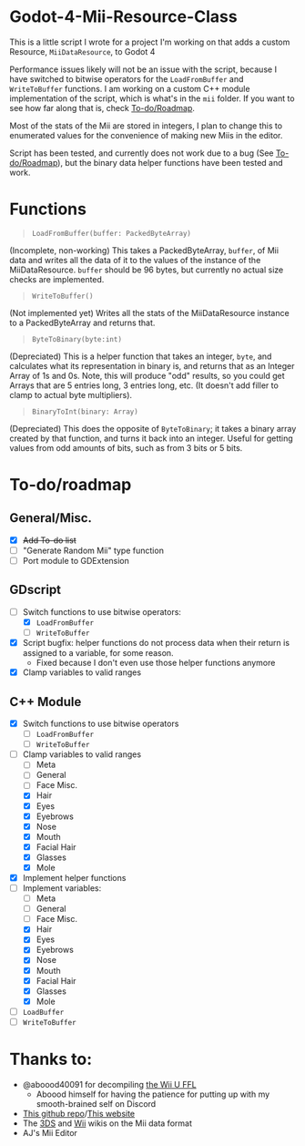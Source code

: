 # Godot-4-Mii-Resource-Class
This is a little script I wrote for a project I'm working on that adds a custom Resource, `MiiDataResource`, to Godot 4

Performance issues likely will not be an issue with the script, because I have switched to bitwise operators for the `LoadFromBuffer` and `WriteToBuffer` functions.
I am working on a custom C++ module implementation of the script, which is what's in the `mii` folder. If you want to see how far along that is, check [To-do/Roadmap](https://github.com/c08oprkiua/Godot-4-Mii-Resource-Class/edit/main/README.md#to-doroadmap).

Most of the stats of the Mii are stored in integers, I plan to change this to enumerated values for the convenience of making new Miis in the editor. 

Script has been tested, and currently does not work due to a bug (See [To-do/Roadmap](https://github.com/c08oprkiua/Godot-4-Mii-Resource-Class/edit/main/README.md#to-doroadmap)), but the binary data helper functions have been tested and work.

# Functions
> `LoadFromBuffer(buffer: PackedByteArray)`

(Incomplete, non-working) This takes a PackedByteArray, `buffer`, of Mii data and writes all the data of it to the values of the instance of the MiiDataResource. `buffer` should be 96 bytes, but currently no actual size checks are implemented.
> `WriteToBuffer()`

(Not implemented yet) Writes all the stats of the MiiDataResource instance to a PackedByteArray and returns that.

> `ByteToBinary(byte:int)`

(Depreciated) This is a helper function that takes an integer, `byte`, and calculates what its representation in binary is, and returns that as an Integer Array of 1s and 0s. Note, this will produce "odd" results, so you could get Arrays that are 5 entries long, 3 entries long, etc. (It doesn't add filler to clamp to actual byte multipliers).

> `BinaryToInt(binary: Array)`

(Depreciated) This does the opposite of `ByteToBinary`; it takes a binary array created by that function, and turns it back into an integer. Useful for getting values from odd amounts of bits, such as from 3 bits or 5 bits. 


# To-do/roadmap
## General/Misc.
- [x] ~~Add To-do list~~
- [ ] "Generate Random Mii" type function
- [ ] Port module to GDExtension

## GDscript
- [ ] Switch functions to use bitwise operators:
  - [x] `LoadFromBuffer`
  - [ ] `WriteToBuffer`
- [x] Script bugfix: helper functions do not process data when their return is assigned to a variable, for some reason.
  * Fixed because I don't even use those helper functions anymore
- [x] Clamp variables to valid ranges

## C++ Module
- [x] Switch functions to use bitwise operators
  - [ ] `LoadFromBuffer`
  - [ ] `WriteToBuffer`
- [ ] Clamp variables to valid ranges
  - [ ] Meta
  - [ ] General
  - [ ] Face Misc.
  - [x] Hair
  - [x] Eyes
  - [x] Eyebrows
  - [x] Nose
  - [x] Mouth
  - [x] Facial Hair
  - [x] Glasses
  - [x] Mole
- [x] Implement helper functions
- [ ] Implement variables:
  - [ ] Meta
  - [ ] General
  - [ ] Face Misc.
  - [x] Hair
  - [x] Eyes
  - [x] Eyebrows
  - [x] Nose
  - [x] Mouth
  - [x] Facial Hair
  - [x] Glasses
  - [x] Mole
- [ ] `LoadBuffer`
- [ ] `WriteToBuffer`

# Thanks to:
* @aboood40091 for decompiling [the Wii U FFL](https://github.com/aboood40091/ffl)
  * Aboood himself for having the patience for putting up with my smooth-brained self on Discord
* [This github repo](https://github.com/HEYimHeroic/MiiDataFiles)/[This website](https://sites.google.com/view/miilibrary/contactfaqother/FAQ)
* The [3DS](https://www.3dbrew.org/wiki/Mii) and [Wii](https://wiibrew.org/wiki/Mii_data) wikis on the Mii data format
* AJ's Mii Editor
